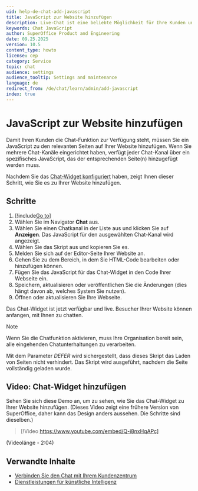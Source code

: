 ```yaml
---
uid: help-de-chat-add-javascript
title: JavaScript zur Website hinzufügen
description: Live-Chat ist eine beliebte Möglichkeit für Ihre Kunden und Interessenten, mit Ihnen in Kontakt zu treten, wenn sie Ihre Website besuchen. Diese Anleitung zeigt Ihnen, wie Sie Ihrer Website ein Chat-Widget hinzufügen.
keywords: Chat JavaScript
author: SuperOffice Product and Engineering
date: 09.25.2025
version: 10.5
content_type: howto
license: cep
category: Service
topic: chat
audience: settings
audience_tooltip: Settings and maintenance
language: de
redirect_from: /de/chat/learn/admin/add-javascript
index: true
---
```


# JavaScript zur Website hinzufügen

Damit Ihren Kunden die Chat-Funktion zur Verfügung steht, müssen Sie ein JavaScript zu den relevanten Seiten auf Ihrer Website hinzufügen. Wenn Sie mehrere Chat-Kanäle eingerichtet haben, verfügt jeder Chat-Kanal über ein spezifisches JavaScript, das der entsprechenden Seite(n) hinzugefügt werden muss.

Nachdem Sie das [Chat-Widget konfiguriert][1] haben, zeigt Ihnen dieser Schritt, wie Sie es zu Ihrer Website hinzufügen.

## Schritte

1. [!include[Go to](../../learn/includes/goto-sm.md)]
1. Wählen Sie im Navigator <i class="ph ph-chat-teardrop-text" aria-hidden="true"></i> **Chat** aus.
1. Wählen Sie einen Chatkanal in der Liste aus und klicken Sie auf **Anzeigen**. Das JavaScript für den ausgewählten Chat-Kanal wird angezeigt.
1. Wählen Sie das Skript aus und kopieren Sie es.
1. Melden Sie sich auf der Editor-Seite Ihrer Website an.
1. Gehen Sie zu dem Bereich, in dem Sie HTML-Code bearbeiten oder hinzufügen können.
1. Fügen Sie das JavaScript für das Chat-Widget in den Code Ihrer Webseite ein.
1. Speichern, aktualisieren oder veröffentlichen Sie die Änderungen (dies hängt davon ab, welches System Sie nutzen).
1. Öffnen oder aktualisieren Sie Ihre Webseite.

Das Chat-Widget ist jetzt verfügbar und live. Besucher Ihrer Website können anfangen, mit Ihnen zu chatten.

> [!NOTE]
> Wenn Sie die Chatfunktion aktivieren, muss Ihre Organisation bereit sein, alle eingehenden Chatunterhaltungen zu verarbeiten.
>
> Mit dem Parameter *DEFER* wird sichergestellt, dass dieses Skript das Laden von Seiten nicht verhindert. Das Skript wird ausgeführt, nachdem die Seite vollständig geladen wurde.

## Video: Chat-Widget hinzufügen

Sehen Sie sich diese Demo an, um zu sehen, wie Sie das Chat-Widget zu Ihrer Website hinzufügen.
(Dieses Video zeigt eine frühere Version von SuperOffice, daher kann das Design anders aussehen. Die Schritte sind dieselben.)

<!-- markdownlint-disable-next-line MD034 DOCSMD007 -->
> [!Video https://www.youtube.com/embed/Q-i8nxHqAPc]

(Videolänge - 2:04)

## Verwandte Inhalte

* [Verbinden Sie den Chat mit Ihrem Kundenzentrum][3]
* [Dienstleistungen für künstliche Intelligenz][2]

<!-- Referenced links -->
[1]: channel-create.md
[2]: ../../ai/learn/index.md
[3]: ../../customer-center/learn/enable-chat.md

<!-- Referenced images -->
